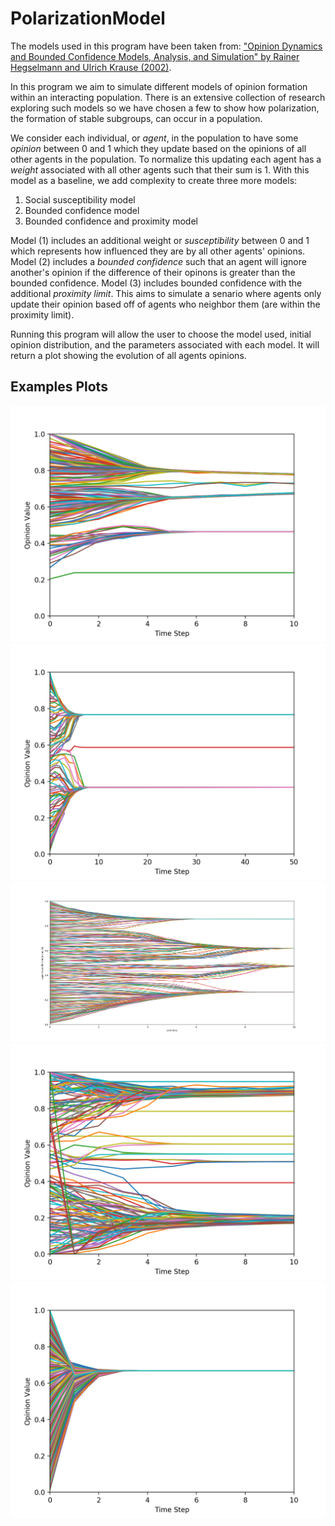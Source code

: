 # PolarizationModel

The models used in this program have been taken from: ["Opinion Dynamics and
Bounded Confidence Models, Analysis, and Simulation" by Rainer Hegselmann 
and Ulrich Krause (2002)](http://jasss.soc.surrey.ac.uk/5/3/2.html).

In this program we aim to simulate different models of opinion formation 
within an interacting population. There is an extensive collection of research
exploring such models so we have chosen a few to show how polarization, the 
formation of stable subgroups, can occur in a population.

We consider each individual, or *agent*, in 
the population to have some *opinion* between 0 and 1 which they update based 
on the opinions of all other agents in the population. To normalize this
updating each agent has a *weight* associated with all other agents such that
their sum is 1. With this model as a baseline, we add complexity to create 
three more models:
1. Social susceptibility model
2. Bounded confidence model
3. Bounded confidence and proximity model

Model (1) includes an additional weight or *susceptibility* between 0 and 1
which represents how influenced they are by all other agents' opinions. Model
(2) includes a *bounded confidence* such that an agent will ignore another's 
opinion if the difference of their opinons is greater than the bounded
confidence. Model (3) includes bounded confidence with the additional
*proximity limit*. This aims to simulate a senario where agents only update
their opinion based off of agents who neighbor them (are within the proximity 
limit).
                                                     
Running this program will allow the user to choose the model used, initial 
opinion distribution, and the parameters associated with each model. It will
return a plot showing the evolution of all agents opinions.


## Examples Plots
![BoundModel_1](BoundModel_Normal200N.png)
![BoundModel_2](BoundModel_Uniform100N.png)
![BoundModel_3](BoundedModel_300N.png)
![ProximityModel](ProxModel_Bimodal200N.png)
![SimpleModel](SimpleModel_Uniform150N.png)